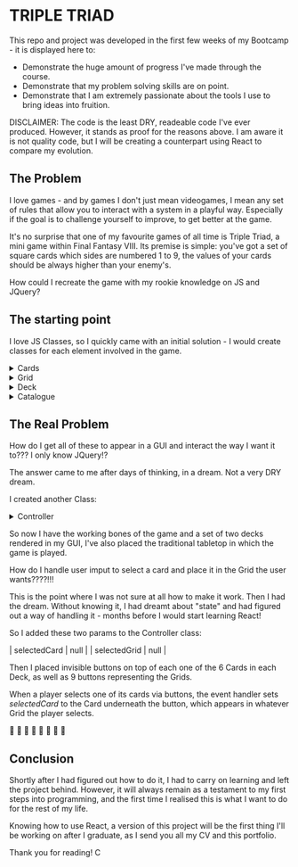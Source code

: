 

# TRIPLE TRIAD

This repo and project was developed in the first few weeks of my Bootcamp - it is displayed here to:

- Demonstrate the huge amount of progress I've made through the course.
- Demonstrate that my problem solving skills are on point.
- Demonstrate that I am extremely passionate about the tools I use to bring ideas into fruition.

DISCLAIMER: The code is the least DRY, readeable code I've ever produced. However, it stands as proof for the reasons above. I am aware it is not quality code, but I will be creating a counterpart using React to compare my evolution.

## The Problem

I love games - and by games I don't just mean videogames, I mean any set of rules that allow you to interact with a system in a playful way. Especially if the goal is to challenge yourself to improve, to get better at the game.

It's no surprise that one of my favourite games of all time is Triple Triad, a mini game within Final Fantasy VIII. Its premise is simple: you've got a set of square cards which sides are numbered 1 to 9, the values of your cards should be always higher than your enemy's.

How could I recreate the game with my rookie knowledge on JS and JQuery?

## The starting point

I love JS Classes, so I quickly came with an initial solution - I would create classes for each element involved in the game.

<details>
 <summary>Cards </summary>
When called, it takes its values (up, down, left, right).

| param     | value |
| --------- | --------- |
| up | this.up  |
| down     | this.down    |
| left  | this.left   |
| right  | this.right   |
| deck  | []]   |
| flipped | false   |
| placed  | false   |

**Setter:** *flipped(truthy)*
Sets this.flipped to true when called.

**Method:** *placeCard(Grid)*
This method is called when a card is placed, and passes the values of the card onto the Grid that it takes when called.
</details>

<details>
 <summary>Grid </summary>
When a Card is placed on them, their directional values will take those of the Card instance.
There will be 9 predefined Grids.

| param     | value |
| --------- | --------- |
| cardPlaced | []  |
| busy | false  |
| up | null  |
| down     | null    |
| left  | null   |
| right  | null   |
| deck  | []]   |
**The properties below will take the values of the Cards in adjacent Grids**
| above | null   |
| below  | null  |
| toLeft | null  |
| toRight | null  |

**Methods:** 
*evaluateLeft(Grid)*, *evaluateRight(Grid)*, *evaluateUp(Grid)*, *evaluateDown(Grid)*
These Methods will evaluate, upon placement, the values of the Card it holds vs the values of the 
relevant adjacent Grids (that the methods take).
The Cards that lose, will trigger their *flipped(truthy)* setter, becoming *flipped=true*.

*updatePoints*
This method is called whenever a Card within a Deck is flipped, altering the points of the player.
</details>

<details>
 <summary>Deck </summary>
A Deck takes a name when declared.

| param     | value |
| --------- | --------- |
| name |  name |
| points | 0  |
| winner | false  |
| cards     | []    |

**Methods:** 
*returnCard(Card, Catalogue)* *addCard(Card, Catalogue)*
These methods allow you to take and return cards into your Deck from the Catalogue.

*ownCard(Card)* *disownCard(Card)*
These methods allow you to pass your Deck to the Card instances it holds. This is so the points they
gather affect your Deck only.
</details>

<details>
 <summary>Catalogue </summary>
A Catalogue that contains all of the obtained Cards.

| param     | value |
| --------- | --------- |
| cards |  [...all the cards] |

**Methods:** 
*obtainCard(Card, Deck)*
This method runs when the player has won. It allows you to steal a Card from your opponent and add it to your Catalogue.
</details>

## The Real Problem

How do I get all of these to appear in a GUI and interact the way I want it to???
I only know JQuery!?

The answer came to me after days of thinking, in a dream. Not a very DRY dream.

I created another Class:

<details>
 <summary>Controller </summary>
It takes your Deck, an enemy Deck and all the 9 Grids to be used in this match.

| param     | value |
| --------- | --------- |
| G1 | Grid1  |
**and so on...**
| G9 | Grid9  |
| deck | Deck  |
| enemy    | EnemyDeck    |


**Methods:** 
*renderCards()*, 
This method renders the cards in their *deck* and *enemydeck* divs, giving them their class name so I can interact with them through CSS.

*sendCardsThroughGrids(Grid1, Grid2...)*
This method is the one that checks for Cards placed in Grids after each time a card is placed.
Example:
 1. **I place a Card in Grid1, this Card's down value is 6**
 2. **There's a Card in Grid4, its Up value is 5**
 3. **Upon placement, this method will update Grid4's Above param to 6.**
*-This method's work ends here.*
 4. **When evaluated, the Card in Grid4 will be *flipped=true***
 5. **Points will be given to the Deck that owns the Card placed in Grid1**
</details>

So now I have the working bones of the game and a set of two decks rendered in my GUI, I've also placed the traditional tabletop in which the game is played. 

How do I handle user imput to select a card and place it in the Grid the user wants????!!!

This is the point where I was not sure at all how to make it work. Then I had the dream.
Without knowing it, I had dreamt about "state" and had figured out a way of handling it - months before I would start learning React!

So I added these two params to the Controller class:

| selectedCard | null   |
| selectedGrid  | null   |

Then I placed invisible buttons on top of each one of the 6 Cards in each Deck, as well as 9 buttons representing the Grids.

When a player selects one of its cards via buttons, the event handler sets *selectedCard* to the Card underneath the button, which appears in whatever Grid the player selects.

🤯 🤯 🤯 🤯 🤯 🤯 🤯 🤯

## Conclusion

Shortly after I had figured out how to do it, I had to carry on learning and left the project behind. However, it will always remain as a testament to my first steps into programming, and the first time I realised this is what I want to do for the rest of my life.

Knowing how to use React, a version of this project will be the first thing I'll be working on after I graduate, as I send you all my CV and this portfolio.

Thank you for reading!
C
